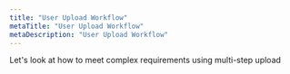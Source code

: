 ```yaml
---
title: "User Upload Workflow"
metaTitle: "User Upload Workflow"
metaDescription: "User Upload Workflow"
---
```


Let's look at how to meet complex requirements using multi-step upload

